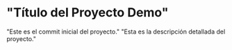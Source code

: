 # "Título del Proyecto Demo"
"Este es el commit inicial del proyecto."
"Esta es la descripción detallada del proyecto."